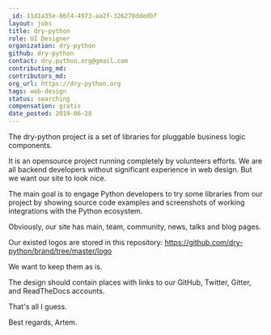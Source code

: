 ```yaml
---
_id: 11d1a35e-86f4-4973-aa2f-326278ddedbf
layout: jobs
title: dry-python
role: UI Designer
organization: dry-python
github: dry-python
contact: dry.python.org@gmail.com
contributing_md:
contributors_md:
org_url: https://dry-python.org
tags: web-design
status: searching
compensation: gratis
date_posted: 2019-06-28
---
```


The dry-python project is a set of libraries for pluggable business logic components.

It is an opensource project running completely by volunteers efforts. We are all backend developers without significant experience in web design. But we want our site to look nice.

The main goal is to engage Python developers to try some libraries from our project by showing source code examples and screenshots of working integrations with the Python ecosystem.

Obviously, our site has main, team, community, news, talks and blog pages.

Our existed logos are stored in this repository: https://github.com/dry-python/brand/tree/master/logo

We want to keep them as is.

The design should contain places with links to our GitHub, Twitter, Gitter, and ReadTheDocs accounts.

That's all I guess.

Best regards,
Artem.
